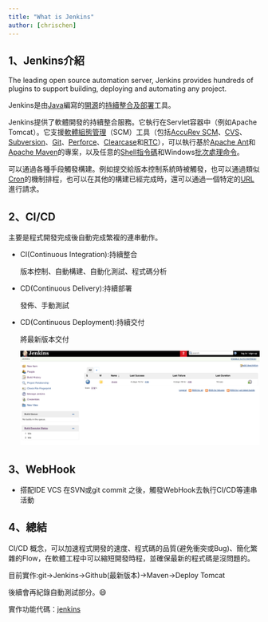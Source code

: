 ```yaml
---
title: "What is Jenkins"
author: [chrischen]
---
```

## 1、Jenkins介紹

The leading open source automation server, Jenkins provides hundreds of plugins to support building, deploying and automating any project.

Jenkins是由[Java](https://zh.wikipedia.org/wiki/Java)編寫的[開源](https://zh.wikipedia.org/wiki/%E5%BC%80%E6%BA%90)的[持續整合及部署](https://zh.wikipedia.org/wiki/%E6%8C%81%E7%BB%AD%E9%9B%86%E6%88%90)工具。

Jenkins提供了軟體開發的持續整合服務。它執行在Servlet容器中（例如Apache Tomcat）。它支援[軟體組態管理](https://zh.wikipedia.org/wiki/%E8%BD%AF%E4%BB%B6%E9%85%8D%E7%BD%AE%E7%AE%A1%E7%90%86)（SCM）工具（包括[AccuRev SCM](https://zh.wikipedia.org/w/index.php?title=AccuRev_SCM&action=edit&redlink=1)、[CVS](https://zh.wikipedia.org/wiki/CVS)、[Subversion](https://zh.wikipedia.org/wiki/Subversion)、[Git](https://zh.wikipedia.org/wiki/Git)、[Perforce](https://zh.wikipedia.org/w/index.php?title=Perforce&action=edit&redlink=1)、[Clearcase](https://zh.wikipedia.org/w/index.php?title=Clearcase&action=edit&redlink=1)和[RTC](https://zh.wikipedia.org/w/index.php?title=Rational_Team_Concert&action=edit&redlink=1)），可以執行基於[Apache Ant](https://zh.wikipedia.org/wiki/Apache_Ant)和[Apache Maven](https://zh.wikipedia.org/wiki/Apache_Maven)的專案，以及任意的[Shell指令碼](https://zh.wikipedia.org/wiki/Shell%E8%84%9A%E6%9C%AC)和Windows[批次處理命令](https://zh.wikipedia.org/wiki/%E6%89%B9%E6%AC%A1%E6%AA%94)。

可以通過各種手段觸發構建。例如提交給版本控制系統時被觸發，也可以通過類似[Cron](https://zh.wikipedia.org/wiki/Cron)的機制排程，也可以在其他的構建已經完成時，還可以通過一個特定的[URL](https://zh.wikipedia.org/wiki/URL)進行請求。

## 2、CI/CD

主要是程式開發完成後自動完成繁複的連串動作。

- CI(Continuous Integration):持續整合

  版本控制、自動構建、自動化測試、程式碼分析

- CD(Continuous Delivery):持續部署

  發佈、手動測試

- CD(Continuous Deployment):持續交付

  將最新版本交付

  ![post-1](../images/blog/20190416/20190416-post-1.png)


## 3、WebHook

- 搭配IDE VCS 在SVN或git commit 之後，觸發WebHook去執行CI/CD等連串活動


## 4、總結

CI/CD 概念，可以加速程式開發的速度、程式碼的品質(避免衝突或Bug)、簡化繁雜的Flow，在軟體工程中可以縮短開發時程，並確保最新的程式碼是沒問題的。

目前實作:git->Jenkins->Github(最新版本)->Maven->Deploy Tomcat

後續會再紀錄自動測試部分。:smile:

實作功能代碼：[jenkins](<https://github.com/kyocoolcool/jenkins-cicd>)

